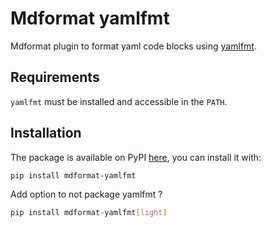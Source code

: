 # Mdformat yamlfmt

Mdformat plugin to format yaml code blocks using [yamlfmt](https://github.com/google/yamlfmt).

## Requirements

`yamlfmt` must be installed and accessible in the `PATH`.

## Installation

The package is available on PyPI [here](https://pypi.org/project/mdformat-yamlfmt/), you can install it with:

```bash
pip install mdformat-yamlfmt
```

Add option to not package yamlfmt ?

```bash
pip install mdformat-yamlfmt[light]
```
